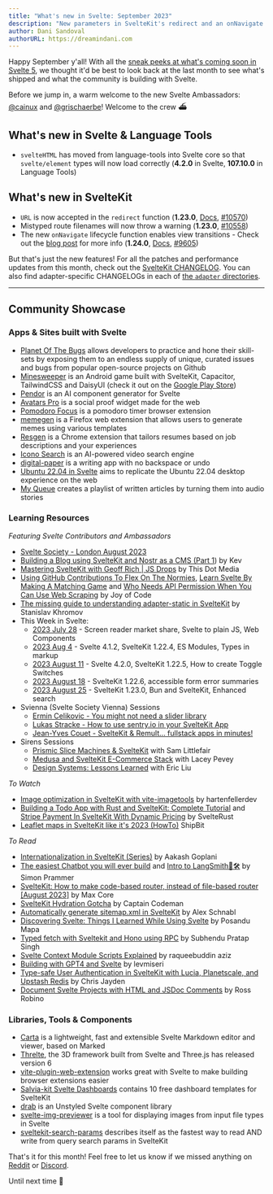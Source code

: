 ```yaml
---
title: "What's new in Svelte: September 2023"
description: "New parameters in SvelteKit's redirect and an onNavigate lifecycle function come to life"
author: Dani Sandoval
authorURL: https://dreamindani.com
---
```


Happy September y'all! With all the [sneak peeks at what's coming soon in Svelte 5](https://twitter.com/Rich_Harris/status/1688581184018583558), we thought it'd be best to look back at the last month to see what's shipped and what the community is building with Svelte.

Before we jump in, a warm welcome to the new Svelte Ambassadors: [@cainux](https://github.com/cainux) and [@grischaerbe](https://github.com/grischaerbe)! Welcome to the crew ⛴️

## What's new in Svelte & Language Tools

- `svelteHTML` has moved from language-tools into Svelte core so that `svelte/element` types will now load correctly (**4.2.0** in Svelte, **107.10.0** in Language Tools)

## What's new in SvelteKit

- `URL` is now accepted in the `redirect` function (**1.23.0**, [Docs](/docs/kit/@sveltejs-kit#redirect), [#10570](https://github.com/sveltejs/kit/pull/10570))
- Mistyped route filenames will now throw a warning (**1.23.0**, [#10558](https://github.com/sveltejs/kit/pull/10558))
- The new `onNavigate` lifecycle function enables view transitions - Check out the [blog post](/blog/view-transitions) for more info (**1.24.0**, [Docs](/docs/kit/$app-navigation#onNavigate), [#9605](https://github.com/sveltejs/kit/pull/9605))

But that's just the new features! For all the patches and performance updates from this month, check out the [SvelteKit CHANGELOG](https://github.com/sveltejs/kit/blob/master/packages/kit/CHANGELOG.md). You can also find adapter-specific CHANGELOGs in each of [the `adapter` directories](https://github.com/sveltejs/kit/tree/master/packages).

---

## Community Showcase

### Apps & Sites built with Svelte

- [Planet Of The Bugs](https://planetofthebugs.xyz/) allows developers to practice and hone their skill-sets by exposing them to an endless supply of unique, curated issues and bugs from popular open-source projects on Github
- [Minesweeper](https://github.com/ProductionPanic/minesweeper/tree/main) is an Android game built with SvelteKit, Capacitor, TailwindCSS and DaisyUI (check it out on the [Google Play Store](https://play.google.com/store/apps/details?id=com.production.panic.minesweeper&pli=1))
- [Pendor](https://www.pendor.ai/) is an AI component generator for Svelte
- [Avatars Pro](https://senja.io/testimonial-widgets/avatars-pro) is a social proof widget made for the web
- [Pomodoro Focus](https://github.com/con-dog/pomodoro-focus) is a pomodoro timer browser extension
- [memegen](https://github.com/bhupeshpr25/memegen) is a Firefox web extension that allows users to generate memes using various templates
- [Resgen](https://resgen.app/) is a Chrome extension that tailors resumes based on job descriptions and your experiences
- [Icono Search](https://www.icono-search.com) is an AI-powered video search engine
- [digital-paper](https://github.com/danferns/digital-paper) is a writing app with no backspace or undo
- [Ubuntu 22.04 in Svelte](https://github.com/manhhungpc/ubuntu2204-svelte) aims to replicate the Ubuntu 22.04 desktop experience on the web
- [My Queue](https://www.myqueue.so/) creates a playlist of written articles by turning them into audio stories

### Learning Resources

_Featuring Svelte Contributors and Ambassadors_

- [Svelte Society - London August 2023](https://www.youtube.com/watch?v=90Psdk5rAnU)
- [Building a Blog using SvelteKit and Nostr as a CMS (Part 1](https://kevinak.se/blog/building-a-blog-using-sveltekit-and-nostr-as-a-cms-part-1-1690807337563)) by Kev
- [Mastering SvelteKit with Geoff Rich | JS Drops](https://www.youtube.com/watch?v=MaF8kRbHbi0) by This Dot Media
- [Using GitHub Contributions To Flex On The Normies](https://youtu.be/f9fd1L1FEts?si=3hbihW-X5-GKSJxN), [Learn Svelte By Making A Matching Game](https://www.youtube.com/watch?v=w2q9caYXgkg) and [Who Needs API Permission When You Can Use Web Scraping](https://www.youtube.com/watch?v=T-lBPpeokfY) by Joy of Code
- [The missing guide to understanding adapter-static in SvelteKit](https://khromov.se/the-missing-guide-to-understanding-adapter-static-in-sveltekit/) by Stanislav Khromov
- This Week in Svelte:
  - [2023 July 28](https://www.youtube.com/watch?v=mvTEQ_C0qRQ) - Screen reader market share, Svelte to plain JS, Web Components
  - [2023 Aug 4](https://www.youtube.com/watch?v=Ye8cCJyPZjg) - Svelte 4.1.2, SvelteKit 1.22.4, ES Modules, Types in markup
  - [2023 August 11](https://www.youtube.com/watch?v=A8XUaiCVkCI) - Svelte 4.2.0, SvelteKit 1.22.5, How to create Toggle Switches
  - [2023 August 18](https://www.youtube.com/watch?v=nJ5Wf3uL7dM) - SvelteKit 1.22.6, accessible form error summaries
  - [2023 August 25](https://www.youtube.com/watch?v=JoPzvlBKXXE) - SvelteKit 1.23.0, Bun and SvelteKit, Enhanced search
- Svienna (Svelte Society Vienna) Sessions
  - [Ermin Celikovic - You might not need a slider library](https://www.youtube.com/watch?v=dSUmtijkFOc)
  - [Lukas Stracke - How to use sentry.io in your SvelteKit App](https://www.youtube.com/watch?v=u41-MtPGH04)
  - [Jean-Yves Couet - SvelteKit & Remult... fullstack apps in minutes!](https://www.youtube.com/watch?v=N8d290fTzq8)
- Sirens Sessions
  - [Prismic Slice Machines & SvelteKit](https://www.youtube.com/watch?v=19Meb-yMsAg) with Sam Littlefair
  - [Medusa and SvelteKit E-Commerce Stack](https://www.youtube.com/watch?v=rVVHxows9dY) with Lacey Pevey
  - [Design Systems: Lessons Learned](https://www.youtube.com/watch?v=YHZaiIGSqsE) with Eric Liu

_To Watch_

- [Image optimization in SvelteKit with vite-imagetools](https://www.youtube.com/watch?v=285vSLe9LQ8) by hartenfellerdev
- [Building a Todo App with Rust and SvelteKit: Complete Tutorial](https://www.youtube.com/watch?v=w7is2bCTUg0) and [Stripe Payment In SvelteKit With Dynamic Pricing](https://www.youtube.com/watch?v=o8gvCLgz1vs) by SvelteRust
- [Leaflet maps in SvelteKit like it's 2023 (HowTo)](https://www.youtube.com/watch?v=JFctWXEzFZw)
  ShipBit

_To Read_

- [Internationalization in SvelteKit (Series)](https://blog.aakashgoplani.in/series/i18n-in-sveltekit) by Aakash Goplani
- [The easiest Chatbot you will ever build](https://simon-prammer.vercel.app/blog/post/sveltekit-langchain) and [Intro to LangSmith🦜️🛠️](https://simon-prammer.vercel.app/blog/post/langsmith) by Simon Prammer
- [SvelteKit: How to make code-based router, instead of file-based router [August 2023]](https://dev.to/maxcore/sveltekit-how-to-make-code-based-router-instead-of-file-based-router-august-2023-5f9) by Max Core
- [SvelteKit Hydration Gotcha](https://www.captaincodeman.com/sveltekit-hydration-gotcha) by Captain Codeman
- [Automatically generate sitemap.xml in SvelteKit](https://alex-schnabl.medium.com/automatically-generate-sitemap-xml-in-sveltekit-910bd09d17e7) by Alex Schnabl
- [Discovering Svelte: Things I Learned While Using Svelte](https://www.tronic247.com/discovering-svelte-things-i-learned-while-using-svelte/) by Posandu Mapa
- [Typed fetch with Sveltekit and Hono using RPC](https://dev.to/subhendupsingh/typed-fetch-with-sveltekit-and-hono-using-rpc-2clf) by Subhendu Pratap Singh
- [Svelte Context Module Scripts Explained](https://raqueebuddinaziz.com/blog/svelte-context-module-scripts-explained) by raqueebuddin aziz
- [Building with GPT4 and Svelte](https://kvak.io/meoweler) by levmiseri
- [Type-safe User Authentication in SvelteKit with Lucia, Planetscale, and Upstash Redis](https://upstash.com/blog/lucia-sveltekit) by Chris Jayden
- [Document Svelte Projects with HTML and JSDoc Comments](https://blog.robino.dev/posts/doc-comments-svelte) by Ross Robino

### Libraries, Tools & Components

- [Carta](https://github.com/BearToCode/carta-md) is a lightweight, fast and extensible Svelte Markdown editor and viewer, based on Marked
- [Threlte](https://threlte.xyz/), the 3D framework built from Svelte and Three.js has released version 6
- [vite-plugin-web-extension](https://vite-plugin-web-extension.aklinker1.io/guide/frontend-frameworks.html#svelte-integration) works great with Svelte to make building browser extensions easier
- [Salvia-kit Svelte Dashboards](https://github.com/salvia-kit/svelte-dashboards) contains 10 free dashboard templates for SvelteKit
- [drab](https://github.com/rossrobino/drab) is an Unstyled Svelte component library
- [svelte-img-previewer](https://www.npmjs.com/package/svelte-img-previewer?activeTab=readme) is a tool for displaying images from input file types in Svelte
- [sveltekit-search-params](https://github.com/paoloricciuti/sveltekit-search-params) describes itself as the fastest way to read AND write from query search params in SvelteKit

That's it for this month! Feel free to let us know if we missed anything on [Reddit](https://www.reddit.com/r/sveltejs/) or [Discord](https://discord.gg/svelte).

Until next time 👋
